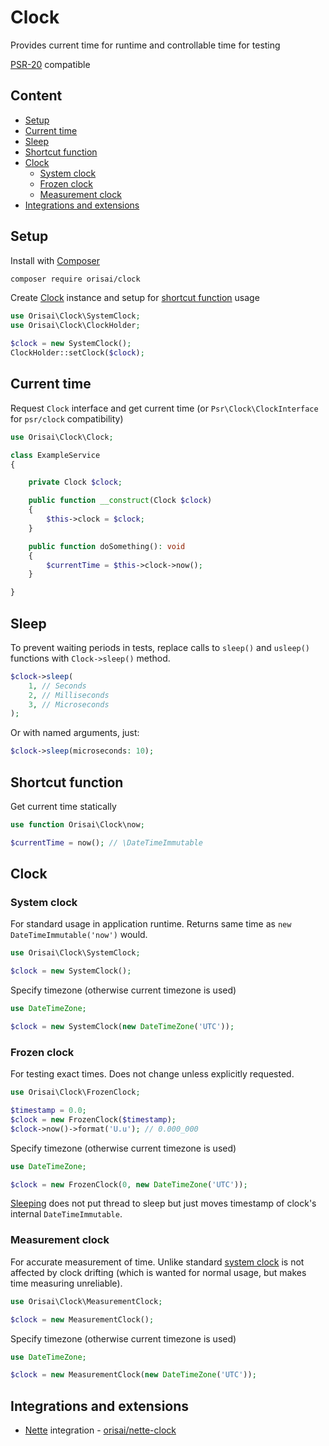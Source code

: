 # Clock

Provides current time for runtime and controllable time for testing

[PSR-20](https://www.php-fig.org/psr/psr-20/) compatible

## Content

- [Setup](#setup)
- [Current time](#current-time)
- [Sleep](#sleep)
- [Shortcut function](#shortcut-function)
- [Clock](#clock-1)
	- [System clock](#system-clock)
	- [Frozen clock](#frozen-clock)
	- [Measurement clock](#measurement-clock)
- [Integrations and extensions](#integrations-and-extensions)

## Setup

Install with [Composer](https://getcomposer.org)

```sh
composer require orisai/clock
```

Create [Clock](#clock-usage) instance and setup for [shortcut function](#shortcut-function) usage

```php
use Orisai\Clock\SystemClock;
use Orisai\Clock\ClockHolder;

$clock = new SystemClock();
ClockHolder::setClock($clock);
```

## Current time

Request `Clock` interface and get current time (or `Psr\Clock\ClockInterface` for `psr/clock` compatibility)

```php
use Orisai\Clock\Clock;

class ExampleService
{

	private Clock $clock;

	public function __construct(Clock $clock)
	{
		$this->clock = $clock;
	}

	public function doSomething(): void
	{
		$currentTime = $this->clock->now();
	}

}
```

## Sleep

To prevent waiting periods in tests, replace calls to `sleep()` and `usleep()` functions with `Clock->sleep()` method.

```php
$clock->sleep(
	1, // Seconds
	2, // Milliseconds
	3, // Microseconds
);
```

Or with named arguments, just:

```php
$clock->sleep(microseconds: 10);
```

## Shortcut function

Get current time statically

```php
use function Orisai\Clock\now;

$currentTime = now(); // \DateTimeImmutable
```

## Clock

### System clock

For standard usage in application runtime. Returns same time as `new DateTimeImmutable('now')` would.

```php
use Orisai\Clock\SystemClock;

$clock = new SystemClock();
```

Specify timezone (otherwise current timezone is used)

```php
use DateTimeZone;

$clock = new SystemClock(new DateTimeZone('UTC'));
```

### Frozen clock

For testing exact times. Does not change unless explicitly requested.

```php
use Orisai\Clock\FrozenClock;

$timestamp = 0.0;
$clock = new FrozenClock($timestamp);
$clock->now()->format('U.u'); // 0.000_000
```

Specify timezone (otherwise current timezone is used)

```php
use DateTimeZone;

$clock = new FrozenClock(0, new DateTimeZone('UTC'));
```

[Sleeping](#sleep) does not put thread to sleep but just moves timestamp of clock's internal `DateTimeImmutable`.

### Measurement clock

For accurate measurement of time. Unlike standard [system clock](#system-clock) is not affected by clock drifting
(which is wanted for normal usage, but makes time measuring unreliable).

```php
use Orisai\Clock\MeasurementClock;

$clock = new MeasurementClock();
```

Specify timezone (otherwise current timezone is used)

```php
use DateTimeZone;

$clock = new MeasurementClock(new DateTimeZone('UTC'));
```

## Integrations and extensions

- [Nette](https://github.com/nette) integration - [orisai/nette-clock](https://github.com/orisai/nette-clock)
